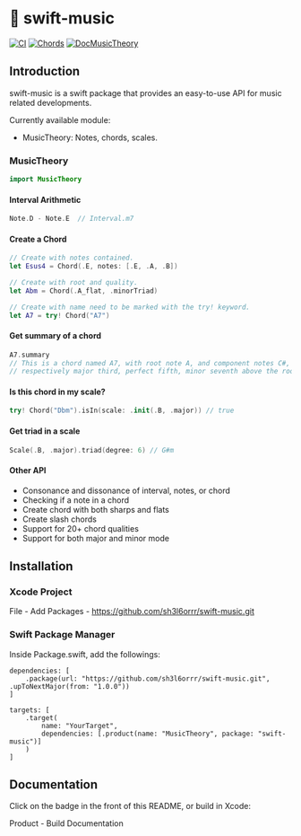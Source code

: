 # 🎼 swift-music

[![CI](https://github.com/sh3l6orrr/swift-music/actions/workflows/CI.yml/badge.svg)](https://github.com/sh3l6orrr/swift-music/actions/workflows/CI.yml)
[![Chords](https://img.shields.io/badge/Reference-Chord-blue)](https://github.com/sh3l6orrr/swift-music/blob/cd183a7740aca10a7b7488c89794b8a17b3c296d/Sources/MusicTheory/_Documentation.docc/Articles/Chords%20Reference.md)
[![DocMusicTheory](https://img.shields.io/badge/Documentation-MusicTheory-blue)](https://sh3l6orrr.github.io/swift-music/)
## Introduction

swift-music is a swift package that provides an easy-to-use API for music related developments.

Currently available module:
- MusicTheory: Notes, chords, scales.

<!--- Songwriting: Melody and chord progressions.-->
<!--- Composition: Tracks.-->
<!--- MusicPlay: A tool to play music.-->

### MusicTheory
```swift
import MusicTheory
```
#### Interval Arithmetic
```swift
Note.D - Note.E  // Interval.m7
```

#### Create a Chord
```swift
// Create with notes contained.
let Esus4 = Chord(.E, notes: [.E, .A, .B]) 

// Create with root and quality.
let Abm = Chord(.A_flat, .minorTriad)

// Create with name need to be marked with the try! keyword.
let A7 = try! Chord("A7") 
```

#### Get summary of a chord
```swift
A7.summary
// This is a chord named A7, with root note A, and component notes C#, E, G, which are 
// respectively major third, perfect fifth, minor seventh above the root. 
```

#### Is this chord in my scale?
```swift
try! Chord("Dbm").isIn(scale: .init(.B, .major)) // true
```

#### Get triad in a scale
```swift
Scale(.B, .major).triad(degree: 6) // G#m
```

#### Other API
- Consonance and dissonance of interval, notes, or chord
- Checking if a note in a chord
- Create chord with both sharps and flats
- Create slash chords
- Support for 20+ chord qualities
- Support for both major and minor mode

<!--### Songwriting-->
<!--```swift-->
<!--import SongWriting-->
<!--```-->
<!--#### Compose a Melody-->
<!--```swift-->
<!--let 🎶 = Melody()-->
<!--    .add(MusicNote("E4", value: ._2))-->
<!--    .add(MusicNote("D4", value: ._2))-->
<!--    .add(Pause(._2))-->
<!--    .add(MusicNote("E4", value: ._2))-->
<!--    .add(MusicNote("C4", value: ._1))-->
<!---->
<!--🎶.length // 3 Beats-->
<!--🎶.visualization // To be implemented-->
<!--```-->
<!---->
<!--#### Compose a Chord Progression-->
<!--```swift-->
<!--// To be implemented-->
<!--```-->
<!---->
<!--### Composition-->
<!--```swift-->
<!--import Composition-->
<!--```-->
<!---->
<!--#### Compose a Piece of Music-->
<!--```swift-->
<!--// To be implemented-->
<!--```-->
<!---->
<!--#### Analyze Music-->
<!--```swift-->
<!--// To be implemented-->
<!--```-->
<!--### MusicPlay-->
<!--```swift-->
<!--import MusicPlay-->
<!--```-->
<!---->
<!--#### Play Synth-->
<!--```swift-->
<!--let wave = Wave.sine-->
<!--let oscillator = Oscillator(wave: wave)-->
<!--let synth = Synth(oscillator: oscillator)-->
<!---->
<!--synth.play(MusicNote("C4")!)  // Mac generates sound of 261.63Hz-->
<!--```-->

## Installation

### Xcode Project

File - Add Packages - https://github.com/sh3l6orrr/swift-music.git

### Swift Package Manager 

Inside Package.swift, add the followings:

```
dependencies: [
    .package(url: "https://github.com/sh3l6orrr/swift-music.git", .upToNextMajor(from: "1.0.0"))
]
```
```
targets: [
    .target(
        name: "YourTarget",
        dependencies: [.product(name: "MusicTheory", package: "swift-music")]
    )
]
```

## Documentation

Click on the badge in the front of this README, or build in Xcode:

Product - Build Documentation 



